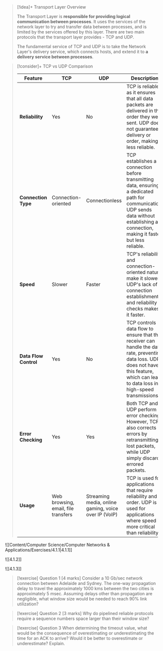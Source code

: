 > [!idea]+ Transport Layer Overview
>
> The Transport Layer is **responsible for providing logical communication between processes**. It uses the services of the network layer to try and transfer data between processes, and is limited by the services offered by this layer. There are two main protocols that the transport layer provides - TCP and UDP. 
>
> The fundamental service of TCP and UDP is to take the Network Layer's delivery service, which connects hosts, and extend it to **a delivery service between processes**.

> [!consider]+ TCP vs UDP Comparison
>
> | Feature | TCP | UDP | Description |
> |---------|-----|-----|-------------|
> | **Reliability** | Yes | No | TCP is reliable as it ensures that all data packets are delivered in the order they were sent. UDP does not guarantee delivery or order, making it less reliable. |
> | **Connection Type** | Connection-oriented | Connectionless | TCP establishes a connection before transmitting data, ensuring a dedicated path for communication. UDP sends data without establishing a connection, making it faster but less reliable. |
> | **Speed** | Slower | Faster | TCP's reliability and connection-oriented nature make it slower. UDP's lack of connection establishment and reliability checks makes it faster. |
> | **Data Flow Control** | Yes | No | TCP controls data flow to ensure that the receiver can handle the data rate, preventing data loss. UDP does not have this feature, which can lead to data loss in high-speed transmissions. |
> | **Error Checking** | Yes | Yes | Both TCP and UDP perform error checking. However, TCP also corrects errors by retransmitting lost packets, while UDP simply discards errored packets. |
> | **Usage** | Web browsing, email, file transfers | Streaming media, online gaming, voice over IP (VoIP) | TCP is used for applications that require reliability and order. UDP is used for applications where speed is more critical than reliability. |


![[Content/Computer Science/Computer Networks & Applications/Exercises/4.1.1|4.1.1]]

![[4.1.2]]

![[4.1.3]]


> [!exercise] Question 1 [4 marks]
> Consider a 10 Gb/sec network connection between Adelaide and Sydney. The one-way propagation delay to travel the approximately 1000 kms between the two cities is approximately 5 msec. Assuming delays other than propagation are negligible, what window size would be needed to reach 90% link utilization? 

> [!exercise] Question 2 [3 marks]
> Why do pipelined reliable protocols require a sequence numbers space larger than their window size? 

> [!exercise] Question 3
> When determining the timeout value, what would be the consequence of overestimating or underestimating the time for an ACK to arrive? Would it be better to overestimate or underestimate? Explain. 



